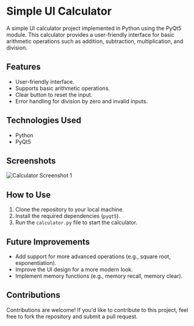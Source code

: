 # Simple UI Calculator

A simple UI calculator project implemented in Python using the PyQt5 module. This calculator provides a user-friendly interface for basic arithmetic operations such as addition, subtraction, multiplication, and division.

## Features
- User-friendly interface.
- Supports basic arithmetic operations.
- Clear button to reset the input.
- Error handling for division by zero and invalid inputs.

## Technologies Used
- Python
- PyQt5

## Screenshots
![Calculator Screenshot 1](https://github.com/Javohir-A/calculator_pyqt5/blob/main/screenshots/screenshot_1.png)

## How to Use
1. Clone the repository to your local machine.
2. Install the required dependencies (`pyqt5`).
3. Run the `calculator.py` file to start the calculator.

## Future Improvements
- Add support for more advanced operations (e.g., square root, exponentiation).
- Improve the UI design for a more modern look.
- Implement memory functions (e.g., memory recall, memory clear).

## Contributions
Contributions are welcome! If you'd like to contribute to this project, feel free to fork the repository and submit a pull request.
